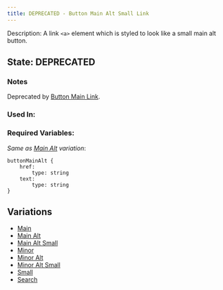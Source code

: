 ```yaml
---
title: DEPRECATED - Button Main Alt Small Link
---
```

Description: A link `<a>` element which is styled to look like a small main alt button.

## State: DEPRECATED
### Notes
Deprecated by [Button Main Link](/?p=atoms-button-link).
### Used In:

### Required Variables:
_Same as [Main Alt](/?p=atoms-button-link-alt) variation_:
~~~
buttonMainAlt {
    href:
        type: string
    text: 
        type: string
}
~~~
## Variations
* [Main](/?p=atoms-button-link)
* [Main Alt](/?p=atoms-button-link-alt)
* [Main Alt Small](/?p=atoms-button-link-alt-sm)
* [Minor](/?p=atoms-button-link2)
* [Minor Alt](/?p=atoms-button-link2-alt)
* [Minor Alt Small](/?p=atoms-button-link2-alt-sm)
* [Small](/?p=atoms-button-link-sm)
* [Search](/?p=atoms-button-search)
